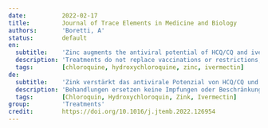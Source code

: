 ```yaml
---
date:          2022-02-17
title:         Journal of Trace Elements in Medicine and Biology
authors:       'Boretti, A'
status:        default
en:
  subtitle:    'Zinc augments the antiviral potential of HCQ/CQ and ivermectin to reduce the risks of more serious outcomes from COVID-19 infection'
  description: 'Treatments do not replace vaccinations or restrictions, but are practical, effective, and safe means to help to reduce the fatality associated with COVID-19 infection. While no treatment is available and effective for all the current and future variants of COVID-19, treatments reduce the risk of COVID-19 becoming endemic and reduce mortality and collateral damages. The use of Zinc (Zn) for COVID-19 infection is here reviewed. Zn supplementation may help in prevention as well as during the administration of therapies. Zn supplementation reduces the risks of serious outcomes from Covid19 infection. Evidence also suggests that Zn helps in treatments of COVID-19 infection if taken in conjunction with antiviral drugs. The literature supports the use of Zn, with improvements towards a lower risk ranging from 37% in late treatment, to 78% in sufficiency. '
  tags:        [chloroquine, hydroxychloroquine, zinc, ivermectin]
de:
  subtitle:    'Zink verstärkt das antivirale Potenzial von HCQ/CQ und Ivermectin, um das Risiko ernsterer Folgen einer COVID-19-Infektion zu verringern'
  description: 'Behandlungen ersetzen keine Impfungen oder Beschränkungen, sondern sind praktische, wirksame und sichere Mittel, um die mit einer COVID-19-Infektion verbundene Sterblichkeit zu verringern. Zwar gibt es keine wirksame Behandlung für alle derzeitigen und künftigen Varianten von COVID-19, aber Behandlungen verringern das Risiko, dass COVID-19 endemisch wird, und reduzieren die Sterblichkeit und Kollateralschäden. Die Verwendung von Zink (Zn) bei COVID-19-Infektionen wird hier untersucht. Eine Zn-Supplementierung kann sowohl bei der Prävention als auch bei der Verabreichung von Therapien hilfreich sein. Eine Zn-Supplementierung verringert das Risiko schwerwiegender Folgen einer Covid-19-Infektion. Es gibt auch Hinweise darauf, dass Zn bei der Behandlung von COVID-19-Infektionen hilfreich ist, wenn es in Verbindung mit antiviralen Medikamenten eingenommen wird. Die Literatur unterstützt den Einsatz von Zn, wobei die Verbesserungen in Richtung eines geringeren Risikos von 37 % bei einer späten Behandlung bis zu 78 % bei einer ausreichenden Versorgung reichen. ' 
  tags:        [Chloroquin, Hydroxychloroquin, Zink, Ivermectin]
group:         'Treatments'
credit:        https://doi.org/10.1016/j.jtemb.2022.126954
---
```


